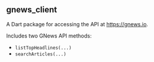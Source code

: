 ## gnews_client

A Dart package for accessing the API at https://gnews.io.

Includes two GNews API methods:
- `listTopHeadlines(...)`
- `searchArticles(...)`

